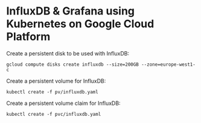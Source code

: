 # InfluxDB & Grafana using Kubernetes on Google Cloud Platform
Create a persistent disk to be used with InfluxDB:
```
gcloud compute disks create influxdb --size=200GB --zone=europe-west1-c
```
Create a persistent volume for InfluxDB:
```
kubectl create -f pv/influxdb.yaml
```
Create a persistent volume claim for InfluxDB:
```
kubectl create -f pvc/influxdb.yaml
```
